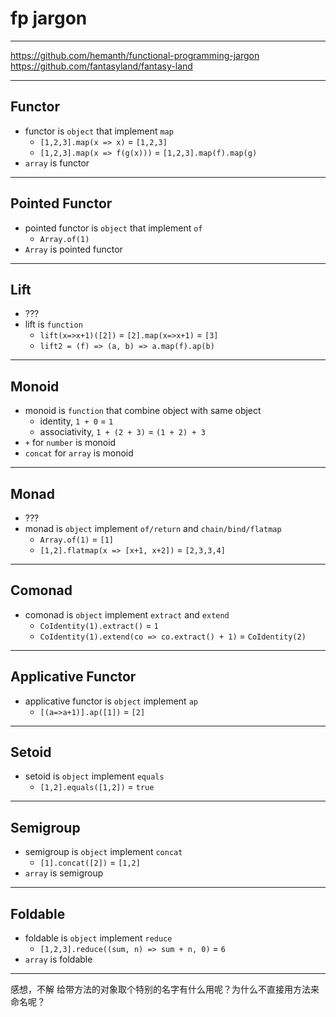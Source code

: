 # fp jargon

---

https://github.com/hemanth/functional-programming-jargon
https://github.com/fantasyland/fantasy-land

---

## Functor

- functor is `object` that implement `map`
    - `[1,2,3].map(x => x)` = `[1,2,3]`
    - `[1,2,3].map(x => f(g(x)))` = `[1,2,3].map(f).map(g)`
- `array` is functor

---

## Pointed Functor

- pointed functor is `object` that implement `of`
    - `Array.of(1)`
- `Array` is pointed functor

---

## Lift

- ???
- lift is `function`
    - `lift(x=>x+1)([2])` = `[2].map(x=>x+1)` = `[3]`
    - `lift2 = (f) => (a, b) => a.map(f).ap(b)`

---

## Monoid

- monoid is `function` that combine object with same object
    - identity, `1 + 0` = `1`
    - associativity, `1 + (2 + 3)` = `(1 + 2) + 3`
- `+` for `number` is monoid
- `concat` for `array` is monoid

---

## Monad

- ???
- monad is `object` implement `of/return` and `chain/bind/flatmap`
    - `Array.of(1)` = `[1]`
    - `[1,2].flatmap(x => [x+1, x+2])` = `[2,3,3,4]`

---

## Comonad

- comonad is `object` implement `extract` and `extend`
    - `CoIdentity(1).extract()` = `1`
    - `CoIdentity(1).extend(co => co.extract() + 1)` = `CoIdentity(2)`

---

## Applicative Functor

- applicative functor is `object` implement `ap`
    - `[(a=>a+1)].ap([1])` = `[2]`

---

## Setoid

- setoid is `object` implement `equals`
    - `[1,2].equals([1,2])` = `true`

---

## Semigroup

- semigroup is `object` implement `concat`
    - `[1].concat([2])` = `[1,2]`
- `array` is semigroup

---

## Foldable

- foldable is `object` implement `reduce`
    - `[1,2,3].reduce((sum, n) => sum + n, 0)` = `6`
- `array` is foldable

---

感想，不解
给带方法的对象取个特别的名字有什么用呢？为什么不直接用方法来命名呢？
